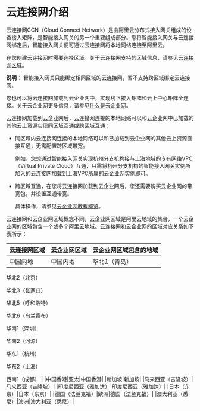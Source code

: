 # 云连接网介绍

云连接网CCN（Cloud Connect Network）是由阿里云分布式接入网关组成的设备接入矩阵，是智能接入网关的另一个重要组成部分。您将智能接入网关与云连接网绑定后，智能接入网关便可通过云连接网将本地网络连接至阿里云。

在您创建云连接网时需要选择区域。关于云连接网支持的区域信息，请参见[云连接网区域](#table_vse_lbl_mb0)。

**说明：** 智能接入网关只能绑定相同区域的云连接网，暂不支持跨区域绑定云连接网。

您也可以将云连接网加载到云企业网中，实现线下接入矩阵和云上中心矩阵全连接。关于云企业网更多信息，请参见[什么是云企业网]()。

云连接网加载到云企业网后，云连接网连接的本地网络可以和云企业网中已加载的其他云上资源实现同区域互通或跨区域互通：

-   同区域内云连接网连接的本地网络可以和已加载到云企业网的其他云上资源直接互通，无需配置跨区域带宽。

    例如，您想通过智能接入网关实现杭州分支机构接与上海地域的专有网络VPC（Virtual Private Cloud）互通，只需将杭州分支机构的智能接入网关实例所加入的云连接网加载到上海VPC所属的云企业网实例即可。

-   跨区域互通，在您将云连接网加载到云企业网后，您还需要购买云企业网的带宽包，并设置互通带宽。

    具体操作，请参见[云企业网教程概览]()。


云连接网和云企业网区域概念不同，云企业网区域是阿里云地域的集合，一个云企业网的区域包含一个或多个阿里云地域。云连接网和云企业网的区域对应关系如下表所示：

|云连接网区域|云企业网区域|云企业网区域包含的地域|
|:-----|:-----|:----------|
|中国内地|中国内地|华北1（青岛）

华北2（北京）

华北3（张家口）

华北5（呼和浩特）

华北6（乌兰察布）

华南1（深圳）

华南2（河源）

华东1（杭州）

华东2（上海）

西南1（成都） |
|中国香港|亚太|中国香港|
|新加坡|新加坡|
|马来西亚（吉隆坡）|马来西亚（吉隆坡）|
|印度尼西亚（雅加达）|印度尼西亚（雅加达）|
|日本（东京）|日本（东京）|
|德国（法兰克福）|欧洲|德国（法兰克福）|
|澳大利亚（悉尼）|澳洲|澳大利亚（悉尼）|

